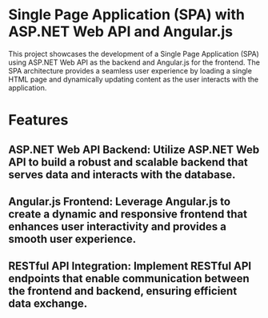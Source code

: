 # Single Page Application (SPA) with ASP.NET Web API and Angular.js
This project showcases the development of a Single Page Application (SPA) using ASP.NET Web API as the backend and Angular.js for the frontend. The SPA architecture provides a seamless user experience by loading a single HTML page and dynamically updating content as the user interacts with the application.

# Features

## ASP.NET Web API Backend: Utilize ASP.NET Web API to build a robust and scalable backend that serves data and interacts with the database.

## Angular.js Frontend: Leverage Angular.js to create a dynamic and responsive frontend that enhances user interactivity and provides a smooth user experience.

## RESTful API Integration: Implement RESTful API endpoints that enable communication between the frontend and backend, ensuring efficient data exchange.

